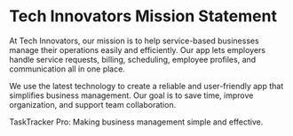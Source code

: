 <!-- At TaskTracker Pro, our mission is to help service-based businesses manage their operations easily and efficiently. Our app lets employers handle service requests, billing, scheduling, employee profiles, and communication all in one place.
We use the latest technology to create a reliable and user-friendly app that simplifies business management. Our goal is to save time, improve organization, and support team collaboration.
TaskTracker Pro: Making business management simple and effective. -->

# Tech Innovators Mission Statement

At Tech Innovators, our mission is to help service-based businesses manage their operations easily and efficiently. Our app lets employers handle service requests, billing, scheduling, employee profiles, and communication all in one place.

We use the latest technology to create a reliable and user-friendly app that simplifies business management. Our goal is to save time, improve organization, and support team collaboration.

TaskTracker Pro: Making business management simple and effective.



